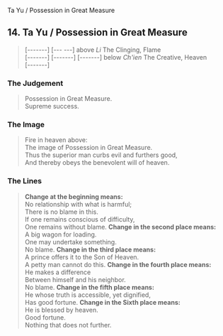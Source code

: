 Ta Yu / Possession in Great Measure
## 14. Ta Yu / Possession in Great Measure
> [-------]
> [--- ---] above _Li_ The Clinging, Flame  
> [-------]
> [-------]
> [-------] below _Ch'ien_ The Creative, Heaven  
> [-------]
### The Judgement
> Possession in Great Measure.  
 Supreme success.
### The Image
> Fire in heaven above:  
 The image of Possession in Great Measure.  
 Thus the superior man curbs evil and furthers good,  
 And thereby obeys the benevolent will of heaven.
### The Lines

 > **Change at the beginning means:**  
 No relationship with what is harmful;  
 There is no blame in this.  
 If one remains conscious of difficulty,  
 One remains without blame.
 > **Change in the second place means:**  
 A big wagon for loading.  
 One may undertake something.  
 No blame.
 > **Change in the third place means:**  
 A prince offers it to the Son of Heaven.  
 A petty man cannot do this.
 > **Change in the fourth place means:**  
 He makes a difference  
 Between himself and his neighbor.  
 No blame.
 > **Change in the fifth place means:**  
 He whose truth is accessible, yet dignified,  
 Has good fortune.
 > **Change in the Sixth place means:**  
 He is blessed by heaven.  
 Good fortune.  
 Nothing that does not further.




